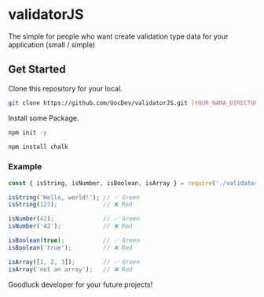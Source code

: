 # validatorJS
The simple for people who want create validation type data for your application (small / simple)

## Get Started
Clone this repository for your local.
```bash
git clone https://github.com/UocDev/validatorJS.git [YOUR_NAMA_DIRECTORY]
```
Install some Package.
```bash
npm init -y
```
```bash
npm install chalk
```

### Example
```js
const { isString, isNumber, isBoolean, isArray } = require('./validator');

isString('Hello, world!'); // ✅ Green
isString(123);             // ❌ Red

isNumber(42);              // ✅ Green
isNumber('42');            // ❌ Red

isBoolean(true);           // ✅ Green
isBoolean('true');         // ❌ Red

isArray([1, 2, 3]);        // ✅ Green
isArray('not an array');   // ❌ Red
```
Goodluck developer for your future projects!
